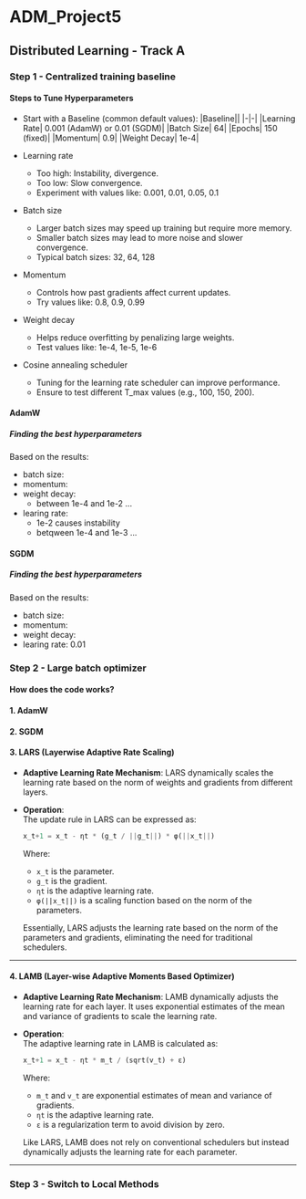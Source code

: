 # ADM_Project5

## Distributed Learning - Track A

### Step 1 - Centralized training baseline

#### Steps to Tune Hyperparameters

- Start with a Baseline (common default values):
  |Baseline||
  |-|-|
  |Learning Rate| 0.001 (AdamW) or 0.01 (SGDM)|
  |Batch Size| 64|
  |Epochs| 150 (fixed)|
  |Momentum| 0.9|
  |Weight Decay| 1e-4|

- Learning rate
  - Too high: Instability, divergence.
  - Too low: Slow convergence.
  - Experiment with values like: 0.001, 0.01, 0.05, 0.1
- Batch size
  - Larger batch sizes may speed up training but require more memory.
  - Smaller batch sizes may lead to more noise and slower convergence.
  - Typical batch sizes: 32, 64, 128
- Momentum
  - Controls how past gradients affect current updates.
  - Try values like: 0.8, 0.9, 0.99
- Weight decay
  - Helps reduce overfitting by penalizing large weights.
  - Test values like: 1e-4, 1e-5, 1e-6
- Cosine annealing scheduler
  - Tuning for the learning rate scheduler can improve performance.
  - Ensure to test different T_max values (e.g., 100, 150, 200).

#### AdamW

##### Finding the best hyperparameters

Based on the results:

- batch size:
- momentum:
- weight decay:
  - between 1e-4 and 1e-2 ...
- learing rate:
  - 1e-2 causes instability
  - betqween 1e-4 and 1e-3 ...

#### SGDM

##### Finding the best hyperparameters

Based on the results:

- batch size:
- momentum:
- weight decay:
- learing rate: 0.01

### Step 2 - Large batch optimizer

#### How does the code works?

#### 1. AdamW

#### 2. SGDM

#### 3. **LARS** (Layerwise Adaptive Rate Scaling)

- **Adaptive Learning Rate Mechanism**: LARS dynamically scales the learning rate based on the norm of weights and gradients from different layers.
- **Operation**:  
  The update rule in LARS can be expressed as:

  ```python
  x_t+1 = x_t - ηt * (g_t / ||g_t||) * φ(||x_t||)
  ```

  Where:

  - `x_t` is the parameter.
  - `g_t` is the gradient.
  - `ηt` is the adaptive learning rate.
  - `φ(||x_t||)` is a scaling function based on the norm of the parameters.

  Essentially, LARS adjusts the learning rate based on the norm of the parameters and gradients, eliminating the need for traditional schedulers.

---

#### 4. **LAMB** (Layer-wise Adaptive Moments Based Optimizer)

- **Adaptive Learning Rate Mechanism**: LAMB dynamically adjusts the learning rate for each layer. It uses exponential estimates of the mean and variance of gradients to scale the learning rate.
- **Operation**:  
  The adaptive learning rate in LAMB is calculated as:

  ```python
  x_t+1 = x_t - ηt * m_t / (sqrt(v_t) + ε)
  ```

  Where:

  - `m_t` and `v_t` are exponential estimates of mean and variance of gradients.
  - `ηt` is the adaptive learning rate.
  - `ε` is a regularization term to avoid division by zero.

  Like LARS, LAMB does not rely on conventional schedulers but instead dynamically adjusts the learning rate for each parameter.

---

### Step 3 - Switch to Local Methods
